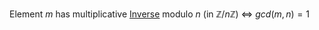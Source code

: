 Element $m$ has multiplicative [Inverse](../Basic%20terms/Inverse.md) modulo $n$ (in $\mathbb{Z}/n\mathbb{Z}$) $\iff$ $gcd(m,n)=1$  
